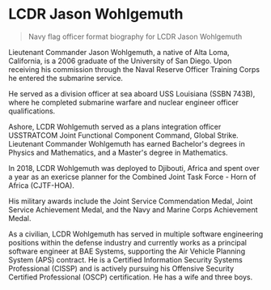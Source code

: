 # LCDR Jason Wohlgemuth
> Navy flag officer format biography for LCDR Jason Wohlgemuth

Lieutenant Commander Jason Wohlgemuth, a native of Alta Loma, California, is a 2006 graduate of the University of San Diego. Upon receiving his commission through the Naval Reserve Officer Training Corps he entered the submarine service.

He served as a division officer at sea aboard USS Louisiana (SSBN 743B), where he completed submarine warfare and nuclear engineer officer qualifications.

Ashore, LCDR Wohlgemuth served as a plans integration officer USSTRATCOM Joint Functional Component Command, Global Strike. Lieutenant Commander Wohlgemuth has earned Bachelor's degrees in Physics and Mathematics, and a Master's degree in Mathematics.

In 2018, LCDR Wohlgemuth was deployed to Djibouti, Africa and spent over a year as an exericse planner for the Combined Joint Task Force - Horn of Africa (CJTF-HOA).

His military awards include the Joint Service Commendation Medal, Joint Service Achievement Medal, and the Navy and Marine Corps Achievement Medal.

As a civilian, LCDR Wohlgemuth has served in multiple software engineering positions within the defense industry and currently works as a principal software engineer at BAE Systems, supporting the Air Vehicle Planning System (APS) contract. He is a Certified Information Security Systems Professional (CISSP) and is actively pursuing his Offensive Security Certified Professional (OSCP) certification. He has a wife and three boys.
